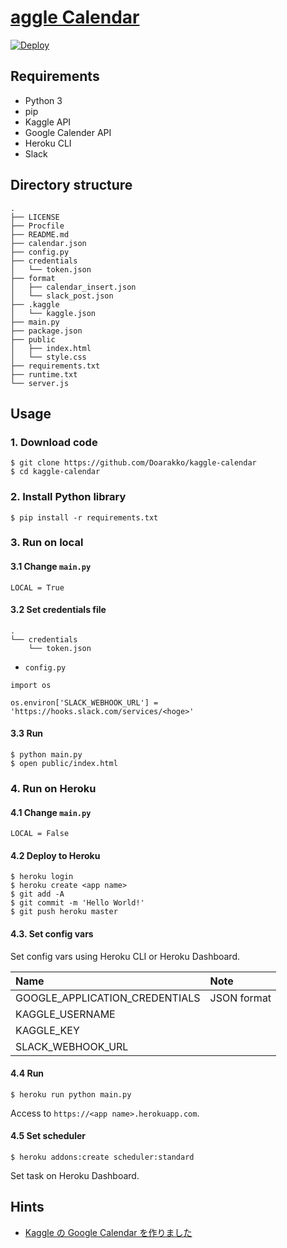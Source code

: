 # [aggle Calendar](https://kaggle-calendar.herokuapp.com/)
[![Deploy](https://www.herokucdn.com/deploy/button.png)](https://heroku.com/deploy)
## Requirements
- Python 3
- pip
- Kaggle API
- Google Calender API
- Heroku CLI
- Slack

## Directory structure
```
.
├── LICENSE
├── Procfile
├── README.md
├── calendar.json
├── config.py
├── credentials
│   └── token.json
├── format
│   ├── calendar_insert.json
│   └── slack_post.json
├── .kaggle
│   └── kaggle.json
├── main.py
├── package.json
├── public
│   ├── index.html
│   └── style.css
├── requirements.txt
├── runtime.txt
└── server.js
```

## Usage
### 1. Download code
```
$ git clone https://github.com/Doarakko/kaggle-calendar
$ cd kaggle-calendar
```
### 2. Install Python library
```
$ pip install -r requirements.txt
```
### 3. Run on local
#### 3.1 Change `main.py`
```
LOCAL = True
```
#### 3.2 Set credentials file
```
.
└── credentials
    └── token.json
```
- `config.py`
```
import os

os.environ['SLACK_WEBHOOK_URL'] = 'https://hooks.slack.com/services/<hoge>'
```
#### 3.3 Run
```
$ python main.py
$ open public/index.html
```
### 4. Run on Heroku
#### 4.1 Change `main.py`
```
LOCAL = False
```
#### 4.2 Deploy to Heroku
```
$ heroku login
$ heroku create <app name>
$ git add -A
$ git commit -m 'Hello World!'
$ git push heroku master
```
#### 4.3. Set config vars
Set config vars using Heroku CLI or Heroku Dashboard.

|Name|Note|
|:--|:--|
|GOOGLE_APPLICATION_CREDENTIALS|JSON format|
|KAGGLE_USERNAME||
|KAGGLE_KEY||
|SLACK_WEBHOOK_URL||
#### 4.4 Run
```
$ heroku run python main.py
```
Access to `https://<app name>.herokuapp.com`.
#### 4.5 Set scheduler
```
$ heroku addons:create scheduler:standard
```
Set task on Heroku Dashboard.
## Hints
- [Kaggle の Google Calendar を作りました](https://doarakko.hatenablog.com/entry/2018/12/25/200000)